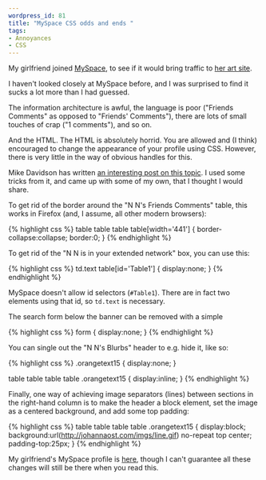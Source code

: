 ```yaml
--- 
wordpress_id: 81
title: "MySpace CSS odds and ends "
tags: 
- Annoyances
- CSS
---
```

My girlfriend joined <a href="http://www.myspace.com">MySpace</a>, to see if it would bring traffic to <a href="http://www.johannaost.com">her art site</a>.

I haven't looked closely at MySpace before, and I was surprised to find it sucks a lot more than I had guessed.

The information architecture is awful, the language is poor ("Friends Comments" as opposed to "Friends' Comments"), there are lots of small touches of crap ("1 comments"), and so on.

And the HTML. The HTML is absolutely horrid. You are allowed and (I think) encouraged to change the appearance of your profile using CSS. However, there is very little in the way of obvious handles for this.

Mike Davidson has written <a href="http://www.mikeindustries.com/blog/archive/2006/04/hacking-myspace-layouts">an interesting post on this topic</a>. I used some tricks from it, and came up with some of my own, that I thought I would share.

<!--more-->

To get rid of the border around the "N N's Friends Comments" table, this works in Firefox (and, I assume, all other modern browsers):

{% highlight css %}
table table table table[width='441'] {
  border-collapse:collapse;
  border:0;
}
{% endhighlight %} 

To get rid of the "N N is in your extended network" box, you can use this:

{% highlight css %}
td.text table[id='Table1'] {
  display:none;
}
{% endhighlight %}

MySpace doesn't allow id selectors (<code>#Table1</code>). There are in fact two elements using that id, so <code>td.text</code> is necessary.

The search form below the banner can be removed with a simple

{% highlight css %}
form {
  display:none;
}
{% endhighlight %}

You can single out the "N N's Blurbs" header to e.g. hide it, like so:

{% highlight css %}
.orangetext15 {
  display:none;
}

table table table table .orangetext15 {
  display:inline;
}
{% endhighlight %}

Finally, one way of achieving image separators (lines) between sections in the right-hand column is to make the header a block element, set the image as a centered background, and add some top padding:


{% highlight css %}
table table table table .orangetext15 {
  display:block;
  background:url(http://johannaost.com/imgs/line.gif) no-repeat top center;
  padding-top:25px;
}
{% endhighlight %}

My girlfriend's MySpace profile is <a href="http://myspace.com/johannaost">here</a>, though I can't guarantee all these changes will still be there when you read this.
